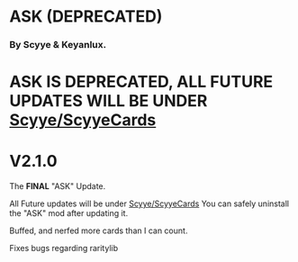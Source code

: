 # ASK (DEPRECATED)
### By Scyye & Keyanlux.
# ASK IS DEPRECATED, ALL FUTURE UPDATES WILL BE UNDER [Scyye/ScyyeCards](https://thunderstore.io/c/rounds/p/Scyye/ScyyeCards)

# V2.1.0
The **FINAL** "ASK" Update.

All Future updates will be under [Scyye/ScyyeCards](https://thunderstore.io/c/rounds/p/Scyye/ScyyeCards)
You can safely uninstall the "ASK" mod after updating it.

Buffed, and nerfed more cards than I can count.

Fixes bugs regarding raritylib